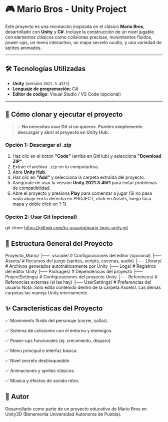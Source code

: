 # 🎮 Mario Bros - Unity Project

Este proyecto es una recreación inspirada en el clásico **Mario Bros**, desarrollado con **Unity** y **C#**. Incluye la construcción de un nivel jugable con elementos clásicos como colisiones precisas, movimientos fluidos, power-ups, un menú interactivo, un mapa secreto oculto, y una variedad de sprites animados.

---

## 🛠️ Tecnologías Utilizadas

- **Unity** (versión `2021.3.45f1`)
- **Lenguaje de programación**: C#
- **Editor de código**: Visual Studio / VS Code (opcional)

---

## 🚀 Cómo clonar y ejecutar el proyecto

> 💡 **No necesitas usar Git si no quieres. Puedes simplemente descargar y abrir el proyecto en Unity Hub.**

### Opción 1: Descargar el .zip
1. Haz clic en el botón **"Code"** (arriba en GitHub) y selecciona **"Download ZIP"**.
2. Extrae el archivo `.zip` en tu computadora.
3. Abre **Unity Hub**.
4. Haz clic en **"Add"** y selecciona la carpeta extraída del proyecto.
5. Asegúrate de usar la versión **Unity 2021.3.45f1** para evitar problemas de compatibilidad.
6. Abre el proyecto y presiona **Play** para comenzar a jugar (Si no pasa nada abajo em la derecha en PROJECT, click en Assets, luego toca mapa y doble click en 1-1).

### Opción 2: Usar Git (opcional)

git clone https://github.com/tu-usuario/mario-bros-unity.git

## 📁 Estructura General del Proyecto
Proyecto_Mario/
├── .vscode/              # Configuraciones del editor (opcional)
├── Assets/               # Recursos del juego (sprites, scripts, escenas, audio)
├── Library/              # Archivos generados automáticamente por Unity
├── Logs/                 # Registros del editor Unity
├── Packages/             # Dependencias del proyecto
├── ProjectSettings/      # Configuraciones del proyecto Unity
├── References/           # Referencias externas (si las hay)
├── UserSettings/         # Preferencias del usuario
Nota: Solo edita contenido dentro de la carpeta Assets/. Las demás carpetas las maneja Unity internamente.

## ✨ Características del Proyecto
✅ Movimiento fluido del personaje (correr, saltar).

✅ Sistema de colisiones con el entorno y enemigos.

✅ Power-ups funcionales (ej: crecimiento, disparo).

✅ Menú principal e interfaz básica.

✅ Nivel secreto desbloqueable.

✅ Animaciones y sprites clásicos.

✅ Música y efectos de sonido retro.

## 👤 Autor
Desarrollado como parte de un proyecto educativo de Mario Bros en Unity3D (Benemerita Universidad Autonoma de Puebla).

